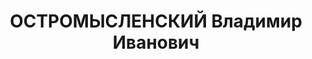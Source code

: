 ---
title: ОСТРОМЫСЛЕНСКИЙ Владимир Иванович
description: "Род. в 1874, г. Москвы, русский, б/п. До ареста зав.геологической кафедрой\
  \ Новочеркасского индустриального института. \n  Арестован 04.07.1937. Обв. по ст.ст.\
  \ 58-1\"а\", 58-7, 58-8 и 58-11 УК РСФСР по обвинению в участии в контрреволюционной\
  \ казачьей организации. Приговор: выездная сессия ВК ВС СССР, 14.12.1937 – ВМН.\
  \ Расстрелян 14.12.1937, в г.Ростове-на-Дону. \n  Реабилитирован Прокуратурой Ростовской\
  \ обл. 15.08.2000 по Закону РФ от 18.10.1991 г."
---